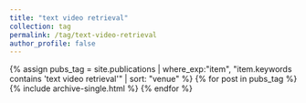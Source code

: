 ```yaml
---
title: "text video retrieval"
collection: tag
permalink: /tag/text-video-retrieval
author_profile: false
---
```

{% assign pubs_tag = site.publications | where_exp:"item", "item.keywords contains 'text video retrieval'" | sort: "venue" %}
{% for post in pubs_tag %}
  {% include archive-single.html %}
{% endfor %}